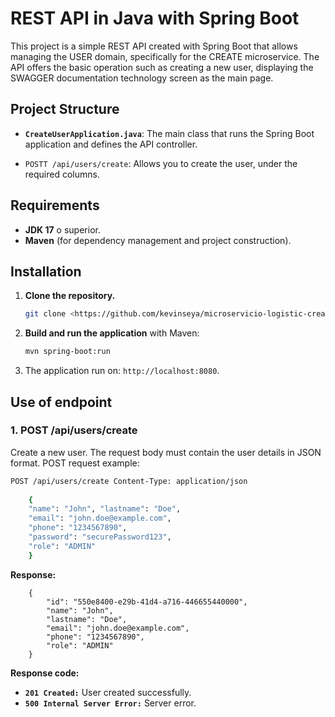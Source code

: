 # REST API in Java with Spring Boot

This project is a simple REST API created with Spring Boot that allows managing the USER domain, specifically for the CREATE microservice. The API offers the basic operation such as creating a new user, displaying the SWAGGER documentation technology screen as the main page.
## Project Structure

- **`CreateUserApplication.java`**: The main class that runs the Spring Boot application and defines the API controller.
      
- `POSTT /api/users/create`: Allows you to create the user, under the required columns.

## Requirements

- **JDK 17** o superior.
- **Maven** (for dependency management and project construction).

## Installation

1. **Clone the repository.**

    ```bash
    git clone <https://github.com/kevinseya/microservicio-logistic-create-user.git>
    ```

2. **Build and run the application** with Maven:

    ```bash
    mvn spring-boot:run
    ```

3. The application run on: `http://localhost:8080`.

## Use of endpoint

### 1. POST /api/users/create

Create a new user. The request body must contain the user details in JSON format.
POST request example:
```bash
POST /api/users/create Content-Type: application/json
    
    { 
    "name": "John", "lastname": "Doe",
    "email": "john.doe@example.com",
    "phone": "1234567890",
    "password": "securePassword123",
    "role": "ADMIN" 
    }
```
**Response:**
```plaintext
    {
        "id": "550e8400-e29b-41d4-a716-446655440000",
        "name": "John",
        "lastname": "Doe",
        "email": "john.doe@example.com",
        "phone": "1234567890",
        "role": "ADMIN"
    }
```
**Response code:**
- **`201 Created:`** User created successfully.
- **`500 Internal Server Error:`** Server error.
